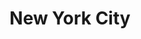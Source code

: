 ---
published:  false
title:			"New York City"
post_path:	2016-12-01-new-york
date_start:	December 2016
lat:        40.7128
lon:        -74.0060
metadata:
  - year: 2016
  - cities:
      - NYC
  - states:
      - New York
  - countries:
      - United States
  - continents:
      - North America
  - regions:
      - United States
photos:
  - ext:    01.jpg
    class:  vertical
---